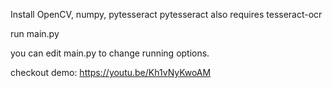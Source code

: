 Install OpenCV, numpy, pytesseract
pytesseract also requires tesseract-ocr

run main.py

you can edit main.py to change running options.

checkout demo: https://youtu.be/Kh1vNyKwoAM